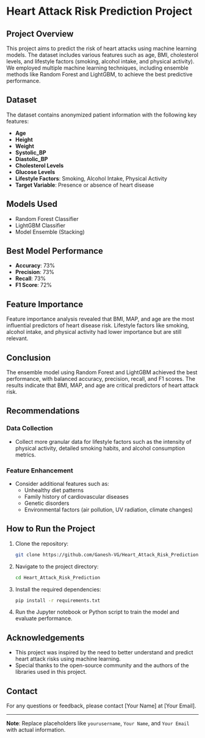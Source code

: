 # Heart Attack Risk Prediction Project

## Project Overview
This project aims to predict the risk of heart attacks using machine learning models. The dataset includes various features such as age, BMI, cholesterol levels, and lifestyle factors (smoking, alcohol intake, and physical activity). We employed multiple machine learning techniques, including ensemble methods like Random Forest and LightGBM, to achieve the best predictive performance.

## Dataset
The dataset contains anonymized patient information with the following key features:
- **Age**
- **Height**
- **Weight**
- **Systolic_BP**
- **Diastolic_BP**
- **Cholesterol Levels**
- **Glucose Levels**
- **Lifestyle Factors**: Smoking, Alcohol Intake, Physical Activity
- **Target Variable**: Presence or absence of heart disease

## Models Used
- Random Forest Classifier
- LightGBM Classifier
- Model Ensemble (Stacking)

## Best Model Performance
- **Accuracy**: 73%
- **Precision**: 73%
- **Recall**: 73%
- **F1 Score**: 72%

## Feature Importance
Feature importance analysis revealed that BMI, MAP, and age are the most influential predictors of heart disease risk. Lifestyle factors like smoking, alcohol intake, and physical activity had lower importance but are still relevant.

## Conclusion
The ensemble model using Random Forest and LightGBM achieved the best performance, with balanced accuracy, precision, recall, and F1 scores. The results indicate that BMI, MAP, and age are critical predictors of heart attack risk.

## Recommendations
### Data Collection
- Collect more granular data for lifestyle factors such as the intensity of physical activity, detailed smoking habits, and alcohol consumption metrics.

### Feature Enhancement
- Consider additional features such as:
  - Unhealthy diet patterns
  - Family history of cardiovascular diseases
  - Genetic disorders
  - Environmental factors (air pollution, UV radiation, climate changes)

## How to Run the Project
1. Clone the repository:
   ```bash
   git clone https://github.com/Ganesh-VG/Heart_Attack_Risk_Prediction.git
   ```
2. Navigate to the project directory:
   ```bash
   cd Heart_Attack_Risk_Prediction
   ```
3. Install the required dependencies:
   ```bash
   pip install -r requirements.txt
   ```
4. Run the Jupyter notebook or Python script to train the model and evaluate performance.

## Acknowledgements
- This project was inspired by the need to better understand and predict heart attack risks using machine learning.
- Special thanks to the open-source community and the authors of the libraries used in this project.

## Contact
For any questions or feedback, please contact [Your Name] at [Your Email].

---

**Note**: Replace placeholders like `yourusername`, `Your Name`, and `Your Email` with actual information.

